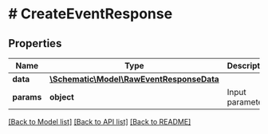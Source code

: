 # # CreateEventResponse

## Properties

Name | Type | Description | Notes
------------ | ------------- | ------------- | -------------
**data** | [**\Schematic\Model\RawEventResponseData**](RawEventResponseData.md) |  |
**params** | **object** | Input parameters |

[[Back to Model list]](../../README.md#models) [[Back to API list]](../../README.md#endpoints) [[Back to README]](../../README.md)
